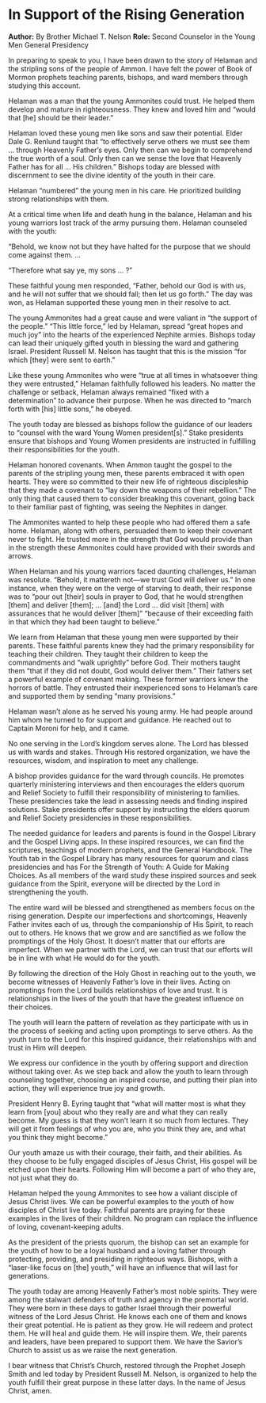 # In Support of the Rising Generation

**Author:** By Brother Michael T. Nelson
**Role:** Second Counselor in the Young Men General Presidency

<a name="p1"></a>In preparing to speak to you, I have been drawn to the story of Helaman and the stripling sons of the people of Ammon. I have felt the power of Book of Mormon prophets teaching parents, bishops, and ward members through studying this account.

<a name="p2"></a>Helaman was a man that the young Ammonites could trust. He helped them develop and mature in righteousness. They knew and loved him and “would that [he] should be their leader.”

<a name="p3"></a>Helaman loved these young men like sons and saw their potential. Elder Dale G. Renlund taught that “to effectively serve others we must see them … through Heavenly Father’s eyes. Only then can we begin to comprehend the true worth of a soul. Only then can we sense the love that Heavenly Father has for all … His children.” Bishops today are blessed with discernment to see the divine identity of the youth in their care.

<a name="p4"></a>Helaman “numbered” the young men in his care. He prioritized building strong relationships with them.

<a name="p5"></a>At a critical time when life and death hung in the balance, Helaman and his young warriors lost track of the army pursuing them. Helaman counseled with the youth:

<a name="p6"></a>“Behold, we know not but they have halted for the purpose that we should come against them. …

<a name="p7"></a>“Therefore what say ye, my sons … ?”

<a name="p8"></a>These faithful young men responded, “Father, behold our God is with us, and he will not suffer that we should fall; then let us go forth.” The day was won, as Helaman supported these young men in their resolve to act.

<a name="p9"></a>The young Ammonites had a great cause and were valiant in “the support of the people.” “This little force,” led by Helaman, spread “great hopes and much joy” into the hearts of the experienced Nephite armies. Bishops today can lead their uniquely gifted youth in blessing the ward and gathering Israel. President Russell M. Nelson has taught that this is the mission “for which [they] were sent to earth.”

<a name="p10"></a>Like these young Ammonites who were “true at all times in whatsoever thing they were entrusted,” Helaman faithfully followed his leaders. No matter the challenge or setback, Helaman always remained “fixed with a determination” to advance their purpose. When he was directed to “march forth with [his] little sons,” he obeyed.

<a name="p11"></a>The youth today are blessed as bishops follow the guidance of our leaders to “counsel with the ward Young Women president[s].” Stake presidents ensure that bishops and Young Women presidents are instructed in fulfilling their responsibilities for the youth.

<a name="p12"></a>Helaman honored covenants. When Ammon taught the gospel to the parents of the stripling young men, these parents embraced it with open hearts. They were so committed to their new life of righteous discipleship that they made a covenant to “lay down the weapons of their rebellion.” The only thing that caused them to consider breaking this covenant, going back to their familiar past of fighting, was seeing the Nephites in danger.

<a name="p25"></a>The Ammonites wanted to help these people who had offered them a safe home. Helaman, along with others, persuaded them to keep their covenant never to fight. He trusted more in the strength that God would provide than in the strength these Ammonites could have provided with their swords and arrows.

<a name="p13"></a>When Helaman and his young warriors faced daunting challenges, Helaman was resolute. “Behold, it mattereth not—we trust God will deliver us.” In one instance, when they were on the verge of starving to death, their response was to “pour out [their] souls in prayer to God, that he would strengthen [them] and deliver [them]; … [and] the Lord … did visit [them] with assurances that he would deliver [them]” “because of their exceeding faith in that which they had been taught to believe.”

<a name="p14"></a>We learn from Helaman that these young men were supported by their parents. These faithful parents knew they had the primary responsibility for teaching their children. They taught their children to keep the commandments and “walk uprightly” before God. Their mothers taught them “that if they did not doubt, God would deliver them.” Their fathers set a powerful example of covenant making. These former warriors knew the horrors of battle. They entrusted their inexperienced sons to Helaman’s care and supported them by sending “many provisions.”

<a name="p15"></a>Helaman wasn’t alone as he served his young army. He had people around him whom he turned to for support and guidance. He reached out to Captain Moroni for help, and it came.

<a name="p16"></a>No one serving in the Lord’s kingdom serves alone. The Lord has blessed us with wards and stakes. Through His restored organization, we have the resources, wisdom, and inspiration to meet any challenge.

<a name="p26"></a>A bishop provides guidance for the ward through councils. He promotes quarterly ministering interviews and then encourages the elders quorum and Relief Society to fulfill their responsibility of ministering to families. These presidencies take the lead in assessing needs and finding inspired solutions. Stake presidents offer support by instructing the elders quorum and Relief Society presidencies in these responsibilities.

<a name="p17"></a>The needed guidance for leaders and parents is found in the Gospel Library and the Gospel Living apps. In these inspired resources, we can find the scriptures, teachings of modern prophets, and the General Handbook. The Youth tab in the Gospel Library has many resources for quorum and class presidencies and has For the Strength of Youth: A Guide for Making Choices. As all members of the ward study these inspired sources and seek guidance from the Spirit, everyone will be directed by the Lord in strengthening the youth.

<a name="p18"></a>The entire ward will be blessed and strengthened as members focus on the rising generation. Despite our imperfections and shortcomings, Heavenly Father invites each of us, through the companionship of His Spirit, to reach out to others. He knows that we grow and are sanctified as we follow the promptings of the Holy Ghost. It doesn’t matter that our efforts are imperfect. When we partner with the Lord, we can trust that our efforts will be in line with what He would do for the youth.

<a name="p19"></a>By following the direction of the Holy Ghost in reaching out to the youth, we become witnesses of Heavenly Father’s love in their lives. Acting on promptings from the Lord builds relationships of love and trust. It is relationships in the lives of the youth that have the greatest influence on their choices.

<a name="p20"></a>The youth will learn the pattern of revelation as they participate with us in the process of seeking and acting upon promptings to serve others. As the youth turn to the Lord for this inspired guidance, their relationships with and trust in Him will deepen.

<a name="p21"></a>We express our confidence in the youth by offering support and direction without taking over. As we step back and allow the youth to learn through counseling together, choosing an inspired course, and putting their plan into action, they will experience true joy and growth.

<a name="p27"></a>President Henry B. Eyring taught that “what will matter most is what they learn from [you] about who they really are and what they can really become. My guess is that they won’t learn it so much from lectures. They will get it from feelings of who you are, who you think they are, and what you think they might become.”

<a name="p22"></a>Our youth amaze us with their courage, their faith, and their abilities. As they choose to be fully engaged disciples of Jesus Christ, His gospel will be etched upon their hearts. Following Him will become a part of who they are, not just what they do.

<a name="p23"></a>Helaman helped the young Ammonites to see how a valiant disciple of Jesus Christ lives. We can be powerful examples to the youth of how disciples of Christ live today. Faithful parents are praying for these examples in the lives of their children. No program can replace the influence of loving, covenant-keeping adults.

<a name="p28"></a>As the president of the priests quorum, the bishop can set an example for the youth of how to be a loyal husband and a loving father through protecting, providing, and presiding in righteous ways. Bishops, with a “laser-like focus on [the] youth,” will have an influence that will last for generations.

<a name="p24"></a>The youth today are among Heavenly Father’s most noble spirits. They were among the stalwart defenders of truth and agency in the premortal world. They were born in these days to gather Israel through their powerful witness of the Lord Jesus Christ. He knows each one of them and knows their great potential. He is patient as they grow. He will redeem and protect them. He will heal and guide them. He will inspire them. We, their parents and leaders, have been prepared to support them. We have the Savior’s Church to assist us as we raise the next generation.

<a name="p29"></a>I bear witness that Christ’s Church, restored through the Prophet Joseph Smith and led today by President Russell M. Nelson, is organized to help the youth fulfill their great purpose in these latter days. In the name of Jesus Christ, amen.